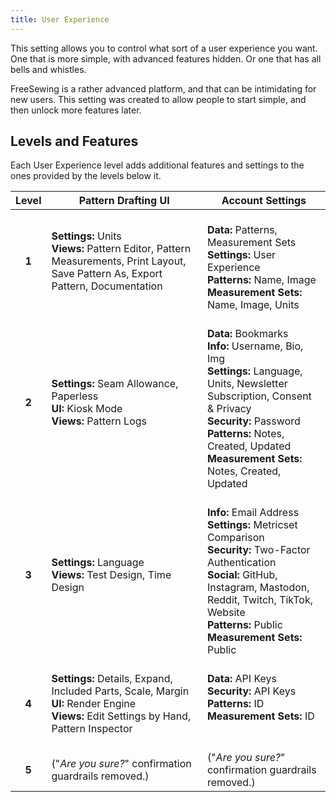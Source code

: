```yaml
---
title: User Experience
---
```


This setting allows you to control what sort of a user experience you want. 
One that is more simple, with advanced features hidden. Or one that has all bells and whistles.

FreeSewing is a rather advanced platform, and that can be intimidating for new users.
This setting was created to allow people to start simple, and then unlock more features later.

## Levels and Features

Each User Experience level adds additional features and settings
to the ones provided by the levels below it.

| Level | Pattern Drafting UI  | Account Settings |
|:-----:|---------|----------|
| **1** |  **Settings:** Units<br />**Views:** Pattern Editor, Pattern Measurements, Print Layout, Save Pattern As, Export Pattern, Documentation | <br />**Data:** Patterns, Measurement Sets <br />**Settings:** User Experience<br /> **Patterns:** Name, Image<br /> **Measurement Sets:** Name, Image, Units |
| **2** | **Settings:** Seam Allowance, Paperless<br />**UI:** Kiosk Mode<br />**Views:** Pattern Logs | <br />**Data:** Bookmarks<br />**Info:** Username, Bio, Img<br />**Settings:** Language, Units, Newsletter Subscription, Consent & Privacy<br />**Security:** Password<br />**Patterns:** Notes, Created, Updated<br />**Measurement Sets:** Notes, Created, Updated |
| **3** | **Settings:** Language<br />**Views:** Test Design, Time Design | <br />**Info:** Email Address<br />**Settings:** Metricset Comparison<br />**Security:** Two-Factor Authentication<br />**Social:** GitHub, Instagram, Mastodon, Reddit, Twitch, TikTok, Website<br />**Patterns:** Public<br />**Measurement Sets:** Public |
| <br />**4** | <br />**Settings:** Details, Expand, Included Parts, Scale, Margin<br />**UI:** Render Engine<br />**Views:** Edit Settings by Hand, Pattern Inspector | **Data:** API Keys<br />**Security:** API Keys<br />**Patterns:** ID<br />**Measurement Sets:** ID |
| <br />**5** | <br />("_Are you sure?_" confirmation guardrails removed.) | <br />("_Are you sure?_" confirmation guardrails removed.) |
